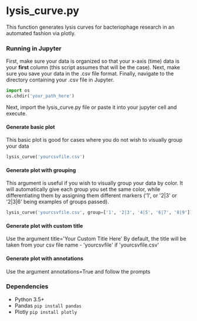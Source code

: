 # lysis_curve.py

This function generates lysis curves for bacteriophage research in an automated fashion via plotly.  

### Running in Jupyter

First, make sure your data is organized so that your x-axis (time) data is your **first** column (this script assumes that will be the case). Next, make sure you save your data in the .csv file format. Finally, navigate to the directory containing your .csv file in Jupyter.
```python
import os
os.chdir('your_path_here')
```
Next, import the lysis_curve.py file or paste it into your jupyter cell and execute.
#### Generate basic plot
This basic plot is good for cases where you do not wish to visually group your data
```python
lysis_curve('yourcsvfile.csv')
```

#### Generate plot with grouping
This argument is useful if you wish to visually group your data by color. It will automatically give each group you set the same color, while differentiating them by assigning them different markers ('1', or '2|3' or '2|3|6' being examples of groups passed).
```python
lysis_curve('yourcsvfile.csv', group=['1', '2|3', '4|5', '6|7', '8|9'])
```

#### Generate plot with custom title
Use the argument title='Your Custom Title Here'
By default, the title will be taken from your csv file name - 'yourcsvfile' if 'yourcsvfile.csv'

#### Generate plot with annotations
Use the argument annotations=True and follow the prompts

### Dependencies

* Python 3.5+
* Pandas ```pip install pandas```
* Plotly ```pip install plotly```
